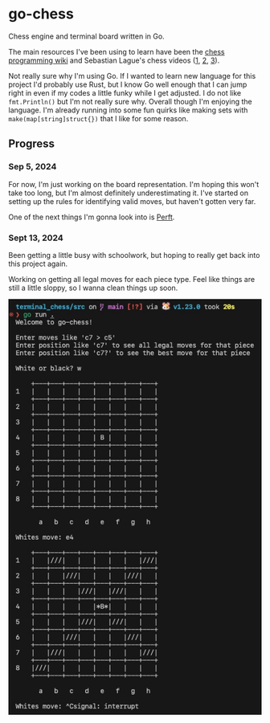 # go-chess

Chess engine and terminal board written in Go.

The main resources I've been using to learn have been the [chess programming wiki](https://www.chessprogramming.org) and Sebastian Lague's chess videos ([1](https://www.youtube.com/watch?v=U4ogK0MIzqk), [2](https://www.youtube.com/watch?v=_vqlIPDR2TU), [3](https://www.youtube.com/watch?v=Ne40a5LkK6A)).

Not really sure why I'm using Go. If I wanted to learn new language for this project I'd probably use Rust, but I know Go well enough that I can jump right in even if my codes a little funky while I get adjusted. I do not like `fmt.Println()` but I'm not really sure why. Overall though I'm enjoying the language. I'm already running into some fun quirks like making sets with `make(map[string]struct{})` that I like for some reason.

## Progress

### Sep 5, 2024

For now, I'm just working on the board representation. I'm hoping this won't take too long, but I'm almost definitely underestimating it. I've started on setting up the rules for identifying valid moves, but haven't gotten very far.

One of the next things I'm gonna look into is [Perft](https://www.chessprogramming.org/Perft).

### Sept 13, 2024

Been getting a little busy with schoolwork, but hoping to really get back into this project again.

Working on getting all legal moves for each piece type. Feel like things are still a little sloppy, so I wanna clean things up soon.

![Screenshot of terminal showing all moves for a bishop at e4.](./screenshots/1.jpg)
